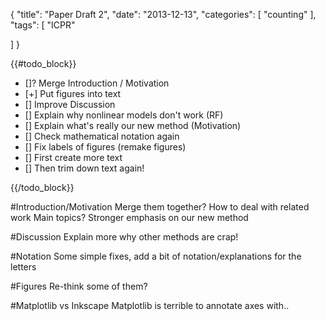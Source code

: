 {
  "title": "Paper Draft 2",
  "date": "2013-12-13",
  "categories": [
  "counting"
  ],
  "tags": [
   "ICPR" 
    
  ]
}

{{#todo_block}}
- []? Merge Introduction / Motivation
- [+] Put figures into text
- [] Improve Discussion
- [] Explain why nonlinear models don't work (RF)
- [] Explain what's really our new method (Motivation)
- [] Check mathematical notation again
- [] Fix labels of figures (remake figures)
- [] First create more text
- [] Then trim down text again!

{{/todo_block}}

#Introduction/Motivation
Merge them together? How to deal with related work
Main topics?
Stronger emphasis on our new method




#Discussion
Explain more why other methods are crap!



#Notation
Some simple fixes, add a bit of notation/explanations for the letters

#Figures
Re-think some of them?


#Matplotlib vs Inkscape
Matplotlib is terrible to annotate axes with..

